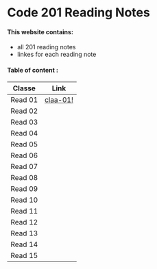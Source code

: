 # Code 201 Reading Notes

#### This website contains:
+ all 201 reading notes 
+ linkes for each reading note


#### Table of content :
**Classe**  |  **Link**
------------ | ------------- 
Read 01 |  [claa-01!](http://)
Read 02 |  [](http://)
Read 03 |  [](http://)
Read 04 |  [](http://)
Read 05 |  [](http://)
Read 06 |  [](http://)
Read 07 |  [](http://)
Read 08 |  [](http://)
Read 09 |  [](http://)
Read 10 |  [](http://)
Read 11 |  [](http://)
Read 12 |  [](http://)
Read 13 |  [](http://)
Read 14 |  [](http://)
Read 15 |  [](http://)







